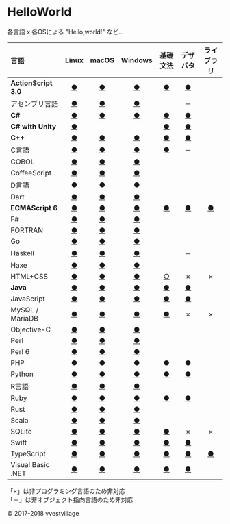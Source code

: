 # HelloWorld
各言語 x 各OSによる "Hello,world!" など...

|言語|Linux|macOS|Windows|基礎文法|デザパタ|ライブラリ|
|:--|:--:|:--:|:--:|:--:|:--:|:--:|
|**ActionScript 3.0**|[●](https://github.com/vvestvillage/HelloWorld/tree/master/languages/ActionScript/ActionScript_linux.md)|[●](https://github.com/vvestvillage/HelloWorld/tree/master/languages/ActionScript/ActionScript_mac.md)|[●](https://github.com/vvestvillage/HelloWorld/blob/master/languages/ActionScript/ActionScript_win.md)|[●](https://github.com/vvestvillage/HelloWorld/blob/master/languages/ActionScript/ActionScript_reference.md)|[●](https://github.com/vvestvillage/HelloWorld/blob/master/languages/ActionScript/ActionScript_pattern.md)||
|アセンブリ言語|[●](https://github.com/vvestvillage/HelloWorld/tree/master/languages/Assembly/Assembly_linux.md)|[●](https://github.com/vvestvillage/HelloWorld/tree/master/languages/Assembly/Assembly_mac.md)|[●](https://github.com/vvestvillage/HelloWorld/tree/master/languages/Assembly/Assembly_win.md)||－||
|**C#**|[●](https://github.com/vvestvillage/HelloWorld/blob/master/languages/C%23/C%23_linux.md)|[●](https://github.com/vvestvillage/HelloWorld/blob/master/languages/C%23/C%23_mac.md)|[●](https://github.com/vvestvillage/HelloWorld/blob/master/languages/C%23/C%23_win.md)|[●](https://github.com/vvestvillage/HelloWorld/blob/master/languages/C%23/C%23_reference.md)|[●](https://github.com/vvestvillage/HelloWorld/blob/master/languages/C%23/C%23_pattern.md)||
|**C# with Unity**|[●](https://github.com/vvestvillage/HelloWorld/blob/master/languages/C%23Unity/C%23Unity_linux.md)|||[●](https://github.com/vvestvillage/HelloWorld/blob/master/languages/C%23Unity/C%23Unity_reference.md)|[●](https://github.com/vvestvillage/HelloWorld/blob/master/languages/C%23Unity/C%23Unity_pattern.md)||
|**C++**|[●](https://github.com/vvestvillage/HelloWorld/blob/master/languages/C%2B%2B/C%2B%2B_linux.md)|[●](https://github.com/vvestvillage/HelloWorld/blob/master/languages/C%2B%2B/C%2B%2B_mac.md)|[●](https://github.com/vvestvillage/HelloWorld/blob/master/languages/C%2B%2B/C%2B%2B_win.md)|[●](https://github.com/vvestvillage/HelloWorld/blob/master/languages/C%2B%2B/C%2B%2B_reference.md)|[●](https://github.com/vvestvillage/HelloWorld/blob/master/languages/C%2B%2B/C%2B%2B_pattern.md)||
|C言語|[●](https://github.com/vvestvillage/HelloWorld/blob/master/languages/C/C_linux.md)|[●](https://github.com/vvestvillage/HelloWorld/blob/master/languages/C/C_mac.md)|[●](https://github.com/vvestvillage/HelloWorld/blob/master/languages/C/C_win.md)|[●](https://github.com/vvestvillage/HelloWorld/blob/master/languages/C/C_reference.md)|－||
|COBOL|[●](https://github.com/vvestvillage/HelloWorld/blob/master/languages/COBOL/COBOL_linux.md)|[●](https://github.com/vvestvillage/HelloWorld/blob/master/languages/COBOL/COBOL_mac.md)|[●](https://github.com/vvestvillage/HelloWorld/blob/master/languages/COBOL/COBOL_win.md)||||
|CoffeeScript|[●](https://github.com/vvestvillage/HelloWorld/blob/master/languages/CoffeeScript/CoffeeScript_linux.md)|[●](https://github.com/vvestvillage/HelloWorld/blob/master/languages/CoffeeScript/CoffeeScript_mac.md)|[●](https://github.com/vvestvillage/HelloWorld/blob/master/languages/CoffeeScript/CoffeeScript_win.md)||||
|D言語|[●](https://github.com/vvestvillage/HelloWorld/blob/master/languages/D/D_linux.md)|[●](https://github.com/vvestvillage/HelloWorld/blob/master/languages/D/D_mac.md)|[●](https://github.com/vvestvillage/HelloWorld/blob/master/languages/D/D_win.md)||||
|Dart|[●](https://github.com/vvestvillage/HelloWorld/blob/master/languages/Dart/Dart_linux.md)|[●](https://github.com/vvestvillage/HelloWorld/blob/master/languages/Dart/Dart_mac.md)|[●](https://github.com/vvestvillage/HelloWorld/blob/master/languages/Dart/Dart_win.md)||||
|**ECMAScript 6**|[●](https://github.com/vvestvillage/HelloWorld/blob/master/languages/ECMAScript6/ECMAScript6_linux.md)|[●](https://github.com/vvestvillage/HelloWorld/blob/master/languages/ECMAScript6/ECMAScript6_mac.md)|[●](https://github.com/vvestvillage/HelloWorld/blob/master/languages/ECMAScript6/ECMAScript6_win.md)|[●](https://github.com/vvestvillage/HelloWorld/blob/master/languages/ECMAScript6/ECMAScript6_reference.md)|[●](https://github.com/vvestvillage/HelloWorld/blob/master/languages/ECMAScript6/ECMAScript6_pattern.md)|[●](https://github.com/vvestvillage/ToileJS)|
|F#|[●](https://github.com/vvestvillage/HelloWorld/blob/master/languages/F%23/F%23_linux.md)|[●](https://github.com/vvestvillage/HelloWorld/blob/master/languages/F%23/F%23_mac.md)|[●](https://github.com/vvestvillage/HelloWorld/blob/master/languages/F%23/F%23_win.md)||||
|FORTRAN|[●](https://github.com/vvestvillage/HelloWorld/blob/master/languages/FORTRAN/FORTRAN_linux.md)|[●](https://github.com/vvestvillage/HelloWorld/blob/master/languages/FORTRAN/FORTRAN_mac.md)|[●](https://github.com/vvestvillage/HelloWorld/blob/master/languages/FORTRAN/FORTRAN_win.md)||||
|Go|[●](https://github.com/vvestvillage/HelloWorld/blob/master/languages/Go/Go_linux.md)|[●](https://github.com/vvestvillage/HelloWorld/blob/master/languages/Go/Go_mac.md)|[●](https://github.com/vvestvillage/HelloWorld/blob/master/languages/Go/Go_win.md)||||
|Haskell|[●](https://github.com/vvestvillage/HelloWorld/blob/master/languages/Haskell/Haskell_linux.md)|[●](https://github.com/vvestvillage/HelloWorld/blob/master/languages/Haskell/Haskell_mac.md)|[●](https://github.com/vvestvillage/HelloWorld/blob/master/languages/Haskell/Haskell_win.md)||－||
|Haxe|[●](https://github.com/vvestvillage/HelloWorld/blob/master/languages/Haxe/Haxe_linux.md)|[●](https://github.com/vvestvillage/HelloWorld/blob/master/languages/Haxe/Haxe_mac.md)|[●](https://github.com/vvestvillage/HelloWorld/blob/master/languages/Haxe/Haxe_win.md)||||
|HTML+CSS|[●](https://github.com/vvestvillage/HelloWorld/blob/master/languages/HTML/HTML_linux.md)|[●](https://github.com/vvestvillage/HelloWorld/blob/master/languages/HTML/HTML_mac.md)|[●](https://github.com/vvestvillage/HelloWorld/blob/master/languages/HTML/HTML_win.md)|[○](https://github.com/vvestvillage/HelloWorld/blob/master/languages/HTML/HTML_reference.md)|×|×|
|**Java**|[●](https://github.com/vvestvillage/HelloWorld/blob/master/languages/Java/Java_linux.md)|[●](https://github.com/vvestvillage/HelloWorld/blob/master/languages/Java/Java_mac.md)|[●](https://github.com/vvestvillage/HelloWorld/blob/master/languages/Java/Java_win.md)|[●](https://github.com/vvestvillage/HelloWorld/blob/master/languages/Java/Java_reference.md)|[●](https://github.com/vvestvillage/HelloWorld/blob/master/languages/Java/Java_pattern.md)||
|JavaScript|[●](https://github.com/vvestvillage/HelloWorld/blob/master/languages/JavaScript/JavaScript_linux.md)|[●](https://github.com/vvestvillage/HelloWorld/blob/master/languages/JavaScript/JavaScript_mac.md)|[●](https://github.com/vvestvillage/HelloWorld/blob/master/languages/JavaScript/JavaScript_win.md)|[●](https://github.com/vvestvillage/HelloWorld/blob/master/languages/JavaScript/JavaScript_reference.md)|[●](https://github.com/vvestvillage/HelloWorld/blob/master/languages/JavaScript/JavaScript_pattern.md)||
|MySQL / MariaDB|[●](https://github.com/vvestvillage/HelloWorld/blob/master/languages/MySQL/MySQL_linux.md)|[●](https://github.com/vvestvillage/HelloWorld/blob/master/languages/MySQL/MySQL_mac.md)|[●](https://github.com/vvestvillage/HelloWorld/blob/master/languages/MySQL/MySQL_win.md)|[●](https://github.com/vvestvillage/HelloWorld/blob/master/languages/MySQL/MySQL_reference.md)|×|×|
|Objective-C|[●](https://github.com/vvestvillage/HelloWorld/blob/master/languages/ObjectiveC/ObjectiveC_linux.md)|[●](https://github.com/vvestvillage/HelloWorld/blob/master/languages/ObjectiveC/ObjectiveC_mac.md)|[●](https://github.com/vvestvillage/HelloWorld/blob/master/languages/ObjectiveC/ObjectiveC_win.md)||||
|Perl|[●](https://github.com/vvestvillage/HelloWorld/blob/master/languages/Perl/Perl_linux.md)|[●](https://github.com/vvestvillage/HelloWorld/blob/master/languages/Perl/Perl_mac.md)|[●](https://github.com/vvestvillage/HelloWorld/blob/master/languages/Perl/Perl_win.md)||||
|Perl 6|[●](https://github.com/vvestvillage/HelloWorld/blob/master/languages/Perl6/Perl6_linux.md)|[●](https://github.com/vvestvillage/HelloWorld/blob/master/languages/Perl6/Perl6_mac.md)|[●](https://github.com/vvestvillage/HelloWorld/blob/master/languages/Perl6/Perl6_win.md)||||
|PHP|[●](https://github.com/vvestvillage/HelloWorld/blob/master/languages/PHP/PHP_linux.md)|[●](https://github.com/vvestvillage/HelloWorld/blob/master/languages/PHP/PHP_mac.md)|[●](https://github.com/vvestvillage/HelloWorld/blob/master/languages/PHP/PHP_win.md)|[●](https://github.com/vvestvillage/HelloWorld/blob/master/languages/PHP/PHP_reference.md)|[●](https://github.com/vvestvillage/HelloWorld/blob/master/languages/PHP/PHP_pattern.md)||
|Python|[●](https://github.com/vvestvillage/HelloWorld/blob/master/languages/Python/Python_linux.md)|[●](https://github.com/vvestvillage/HelloWorld/blob/master/languages/Python/Python_mac.md)|[●](https://github.com/vvestvillage/HelloWorld/blob/master/languages/Python/Python_win.md)|[●](https://github.com/vvestvillage/HelloWorld/blob/master/languages/Python/Python_reference.md)|[●](https://github.com/vvestvillage/HelloWorld/blob/master/languages/Python/Python_pattern.md)||
|R言語|[●](https://github.com/vvestvillage/HelloWorld/blob/master/languages/R/R_linux.md)|[●](https://github.com/vvestvillage/HelloWorld/blob/master/languages/R/R_mac.md)|[●](https://github.com/vvestvillage/HelloWorld/blob/master/languages/R/R_win.md)||||
|Ruby|[●](https://github.com/vvestvillage/HelloWorld/blob/master/languages/Ruby/Ruby_linux.md)|[●](https://github.com/vvestvillage/HelloWorld/blob/master/languages/Ruby/Ruby_mac.md)|[●](https://github.com/vvestvillage/HelloWorld/blob/master/languages/Ruby/Ruby_win.md)|[●](https://github.com/vvestvillage/HelloWorld/blob/master/languages/Ruby/Ruby_reference.md)|[●](https://github.com/vvestvillage/HelloWorld/blob/master/languages/Ruby/Ruby_pattern.md)||
|Rust|[●](https://github.com/vvestvillage/HelloWorld/blob/master/languages/Rust/Rust_linux.md)|[●](https://github.com/vvestvillage/HelloWorld/blob/master/languages/Rust/Rust_mac.md)|[●](https://github.com/vvestvillage/HelloWorld/blob/master/languages/Rust/Rust_win.md)||||
|Scala|[●](https://github.com/vvestvillage/HelloWorld/blob/master/languages/Scala/Scala_linux.md)|[●](https://github.com/vvestvillage/HelloWorld/blob/master/languages/Scala/Scala_mac.md)|[●](https://github.com/vvestvillage/HelloWorld/blob/master/languages/Scala/Scala_win.md)||||
|SQLite|[●](https://github.com/vvestvillage/HelloWorld/blob/master/languages/SQLite/SQLite_linux.md)|[●](https://github.com/vvestvillage/HelloWorld/blob/master/languages/SQLite/SQLite_mac.md)|[●](https://github.com/vvestvillage/HelloWorld/blob/master/languages/SQLite/SQLite_win.md)|[●](https://github.com/vvestvillage/HelloWorld/blob/master/languages/SQLite/SQLite_reference.md)|×|×|
|Swift|[●](https://github.com/vvestvillage/HelloWorld/blob/master/languages/Swift/Swift_linux.md)|[●](https://github.com/vvestvillage/HelloWorld/blob/master/languages/Swift/Swift_mac.md)|[●](https://github.com/vvestvillage/HelloWorld/blob/master/languages/Swift/Swift_win.md)|[●](https://github.com/vvestvillage/HelloWorld/blob/master/languages/Swift/Swift_reference.md)|[●](https://github.com/vvestvillage/HelloWorld/blob/master/languages/Swift/Swift_pattern.md)||
|TypeScript|[●](https://github.com/vvestvillage/HelloWorld/blob/master/languages/TypeScript/TypeScript_linux.md)|[●](https://github.com/vvestvillage/HelloWorld/blob/master/languages/TypeScript/TypeScript_mac.md)|[●](https://github.com/vvestvillage/HelloWorld/blob/master/languages/TypeScript/TypeScript_win.md)|[●](https://github.com/vvestvillage/HelloWorld/blob/master/languages/TypeScript/TypeScript_reference.md)|[●](https://github.com/vvestvillage/HelloWorld/blob/master/languages/TypeScript/TypeScript_pattern.md)|[●](https://github.com/vvestvillage/ToileJS/tree/master/old)|
|Visual Basic .NET|[●](https://github.com/vvestvillage/HelloWorld/blob/master/languages/VisualBasic/VisualBasic_linux.md)|[●](https://github.com/vvestvillage/HelloWorld/blob/master/languages/VisualBasic/VisualBasic_mac.md)|[●](https://github.com/vvestvillage/HelloWorld/blob/master/languages/VisualBasic/VisualBasic_win.md)|[●](https://github.com/vvestvillage/HelloWorld/blob/master/languages/VisualBasic/VisualBasic_reference.md)|[●](https://github.com/vvestvillage/HelloWorld/blob/master/languages/VisualBasic/VisualBasic_pattern.md)||

「×」は非プログラミング言語のため非対応  
「－」は非オブジェクト指向言語のため非対応

© 2017-2018 vvestvillage